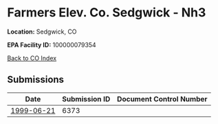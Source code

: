 # Farmers Elev. Co.     Sedgwick - Nh3

**Location:** Sedgwick, CO

**EPA Facility ID:** 100000079354

[Back to CO Index](../../index.md)

## Submissions

| Date | Submission ID | Document Control Number |
|------|--------------|-------------------------|
| [1999-06-21](submissions/6373.md) | 6373 |  |
